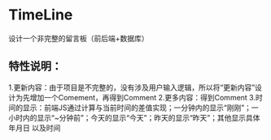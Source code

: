 # TimeLine
设计一个非完整的留言板（前后端+数据库）

## 特性说明：
1.更新内容：由于项目是不完整的，没有涉及用户输入逻辑，所以将“更新内容”设计为先增加一个Comement，再得到Comment
2.更多内容：得到Comment
3.时间的显示：前端JS通过计算与当前时间的差值实现；一分钟内的显示“刚刚”；一小时内的显示“~分钟前”；今天的显示“今天”；昨天的显示“昨天”；其他显示具体年月日   以及时间
